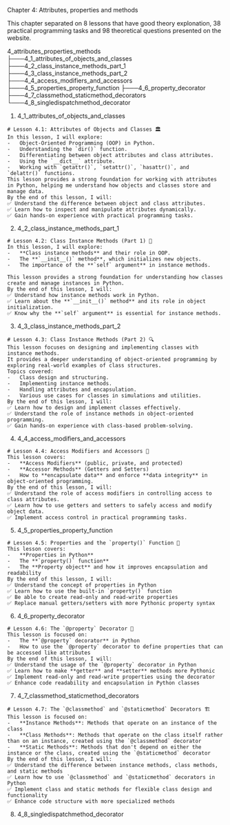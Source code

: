 Chapter 4: Attributes, properties and methods

This chapter separated on 8 lessons that have good theory explonation, 38 practical programming tasks and 98 theoretical questions presented on the website.

4_attributes_properties_methods
├───4_1_attributes_of_objects_and_classes
├───4_2_class_instance_methods_part_1
├───4_3_class_instance_methods_part_2
├───4_4_access_modifiers_and_accessors
├───4_5_properties_property_function
├───4_6_property_decorator
├───4_7_classmethod_staticmethod_decorators
└───4_8_singledispatchmethod_decorator

1. 4_1_attributes_of_objects_and_classes

```
# Lesson 4.1: Attributes of Objects and Classes 🏛️
In this lesson, I will explore:
-   Object-Oriented Programming (OOP) in Python.
-   Understanding the `dir()` function.
-   Differentiating between object attributes and class attributes.
-   Using the `__dict__` attribute.
-   Working with `getattr()`, `setattr()`, `hasattr()`, and `delattr()` functions.
This lesson provides a strong foundation for working with attributes in Python, helping me understand how objects and classes store and manage data.
By the end of this lesson, I will:
✅ Understand the difference between object and class attributes.
✅ Learn how to inspect and manipulate attributes dynamically.
✅ Gain hands-on experience with practical programming tasks.
```

2. 4_2_class_instance_methods_part_1

```
# Lesson 4.2: Class Instance Methods (Part 1) 📌
In this lesson, I will explore:
-   **Class instance methods** and their role in OOP.
-   The **`__init__()` method**, which initializes new objects.
-   The importance of the **`self` argument** in instance methods.

This lesson provides a strong foundation for understanding how classes create and manage instances in Python.
By the end of this lesson, I will:
✅ Understand how instance methods work in Python.
✅ Learn about the **`__init__()` method** and its role in object initialization.
✅ Know why the **`self` argument** is essential for instance methods.
```

3. 4_3_class_instance_methods_part_2

```
# Lesson 4.3: Class Instance Methods (Part 2) 🔍
This lesson focuses on designing and implementing classes with instance methods.
It provides a deeper understanding of object-oriented programming by exploring real-world examples of class structures.
Topics covered:
-   Class design and structuring.
-   Implementing instance methods.
-   Handling attributes and encapsulation.
-   Various use cases for classes in simulations and utilities.
By the end of this lesson, I will:
✅ Learn how to design and implement classes effectively.
✅ Understand the role of instance methods in object-oriented programming.
✅ Gain hands-on experience with class-based problem-solving.
```

4. 4_4_access_modifiers_and_accessors

```
# Lesson 4.4: Access Modifiers and Accessors 🔐
This lesson covers:
-   **Access Modifiers** (public, private, and protected)
-   **Accessor Methods** (Getters and Setters)
-   How to **encapsulate data** and enforce **data integrity** in object-oriented programming.
By the end of this lesson, I will:
✅ Understand the role of access modifiers in controlling access to class attributes.
✅ Learn how to use getters and setters to safely access and modify object data.
✅ Implement access control in practical programming tasks.
```

5. 4_5_properties_property_function

```
# Lesson 4.5: Properties and the `property()` Function 🧩
This lesson covers:
-   **Properties in Python**
-   The **`property()` function**
-   The **Property object** and how it improves encapsulation and readability
By the end of this lesson, I will:
✅ Understand the concept of properties in Python
✅ Learn how to use the built-in `property()` function
✅ Be able to create read-only and read-write properties
✅ Replace manual getters/setters with more Pythonic property syntax
```

6. 4_6_property_decorator

```
# Lesson 4.6: The `@property` Decorator 🎨
This lesson is focused on:
-   The **`@property` decorator** in Python
-   How to use the `@property` decorator to define properties that can be accessed like attributes
By the end of this lesson, I will:
✅ Understand the usage of the `@property` decorator in Python
✅ Learn how to make **getter** and **setter** methods more Pythonic
✅ Implement read-only and read-write properties using the decorator
✅ Enhance code readability and encapsulation in Python classes
```

7. 4_7_classmethod_staticmethod_decorators

```
# Lesson 4.7: The `@classmethod` and `@staticmethod` Decorators 🏗️
This lesson is focused on:
-   **Instance Methods**: Methods that operate on an instance of the class
-   **Class Methods**: Methods that operate on the class itself rather than on an instance, created using the `@classmethod` decorator
-   **Static Methods**: Methods that don't depend on either the instance or the class, created using the `@staticmethod` decorator
By the end of this lesson, I will:
✅ Understand the difference between instance methods, class methods, and static methods
✅ Learn how to use `@classmethod` and `@staticmethod` decorators in Python
✅ Implement class and static methods for flexible class design and functionality
✅ Enhance code structure with more specialized methods

```

8. 4_8_singledispatchmethod_decorator

```

```

